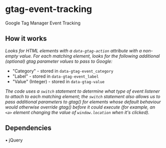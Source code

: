 # gtag-event-tracking
Google Tag Manager Event Tracking

## How it works

_Looks for HTML elements with a `data-gtag-action` attribute with a non-empty value. For each matching element, looks for the following additional (optional) gtag parameter values to pass to Google:_

* "Category" - stored in `data-gtag-event_category`
* "Label" - stored in `data-gtag-event_label`
* "Value" (Integer) - stored in `data-gtag-value`

_The code uses a `switch` statement to determine what type of event listener to attach to each matching element; the `switch` statement also allows us to pass additional parameters to gtag() for elements whose default behaviour would otherwise override gtag() before it could execute (for example, an `<a>` element changing the value of `window.location` when it's clicked)._

## Dependencies

• jQuery
